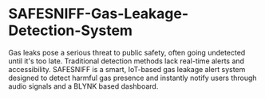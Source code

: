 # SAFESNIFF-Gas-Leakage-Detection-System
Gas leaks pose a serious threat to public safety, often going undetected until it's too late. Traditional detection methods lack real-time alerts and accessibility. SAFESNIFF is a smart, IoT-based gas leakage alert system designed to detect harmful gas presence and instantly notify users through audio signals and a BLYNK based dashboard. 
